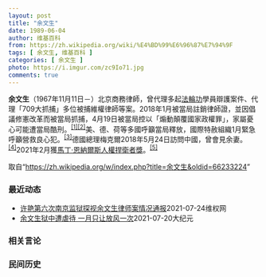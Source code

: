 ```yaml
---
layout: post
title: "余文生"
date: 1989-06-04
author: 维基百科
from: https://zh.wikipedia.org/wiki/%E4%BD%99%E6%96%87%E7%94%9F
tags: [ 余文生, 维基百科 ]
categories: [ 余文生 ]
photo: https://i.imgur.com/zc9Io71.jpg
comments: true
---
```

<div class="mw-parser-output">
<p><b>余文生</b>（1967年11月11日<span class="useeditintro" title="Template:BLP editintro">－</span>）北京商務律師，曾代理多起<a href="/wiki/%E6%B3%95%E8%BC%AA%E5%8A%9F" class="mw-redirect" title="法輪功">法輪功</a>學員辯護案件、代理「709大抓捕」多位被捕維權律師等案。2018年1月被當局註銷律師證，並因倡議修憲改革而被當局抓捕，4月19日被當局控以「煽動顛覆國家政權罪」，家屬憂心可能遭當局酷刑。<sup id="cite_ref-EPO0420_1-0" class="reference"><a href="#cite_note-EPO0420-1">[1]</a></sup><sup id="cite_ref-bbc17_2-0" class="reference"><a href="#cite_note-bbc17-2">[2]</a></sup>美、德、荷等多國呼籲當局釋放，國際特赦組織1月緊急呼籲營救良心犯。<sup id="cite_ref-amnesty_3-0" class="reference"><a href="#cite_note-amnesty-3">[3]</a></sup>德國總理梅克爾2018年5月24日訪問中國，曾會見余妻。<sup id="cite_ref-4" class="reference"><a href="#cite_note-4">[4]</a></sup>2021年2月獲<a href="/wiki/%E9%A9%AC%E4%B8%81%C2%B7%E6%81%A9%E7%BA%B3%E5%B0%94%E6%96%AF%E4%BA%BA%E6%9D%83%E6%8D%8D%E5%8D%AB%E8%80%85%E5%A5%96" title="马丁·恩纳尔斯人权捍卫者奖">馬丁·恩納爾斯人權捍衛者獎</a>。<sup id="cite_ref-5" class="reference"><a href="#cite_note-5">[5]</a></sup>
</p>
</div><noscript><img src="//zh.wikipedia.org/wiki/Special:CentralAutoLogin/start?type=1x1" alt="" title="" width="1" height="1" style="border: none; position: absolute;"></noscript>
<div class="printfooter">取自“<a dir="ltr" href="https://zh.wikipedia.org/w/index.php?title=余文生&amp;oldid=66233224">https://zh.wikipedia.org/w/index.php?title=余文生&amp;oldid=66233224</a>”</div><div id="recent-news"><h3>最近动态</h3><ul><li><a href="https://nodebe4.github.io/waimei/2021-07-24/%E8%AE%B8%E8%89%B3%E7%AC%AC%E5%85%AD%E6%AC%A1%E5%8D%97%E4%BA%AC%E7%9B%91%E7%8B%B1%E6%8E%A2%E8%A7%86%E4%BD%99%E6%96%87%E7%94%9F%E5%BE%8B%E5%B8%88%E6%A1%88%E6%83%85%E5%86%B5%E9%80%9A%E6%8A%A5" title="许艳第六次南京监狱探视余文生律师案情况通报—— 2021年7月20日，许艳到达南京监狱现场，要求探视余文生律师。非常高兴和感谢，李青女士、吴菊芳女士，到达南京现场，帮助陪伴我。 7月15日，许艳...">许艳第六次南京监狱探视余文生律师案情况通报</a><time>2021-07-24</time><a class="tag">维权网</a></li>
<li><a href="https://nodebe4.github.io/waimei/2021-07-20/%E4%BD%99%E6%96%87%E7%94%9F%E7%8B%B1%E4%B8%AD%E9%81%AD%E8%99%90%E5%BE%85-%E4%B8%80%E6%9C%88%E5%8F%AA%E8%AE%A9%E6%94%BE%E9%A3%8E%E4%B8%80%E6%AC%A1" title="余文生狱中遭虐待 一月只让放风一次—— 【大纪元2021年07月20日讯】（大纪元记者洪宁采访报导）7月20日下午，许艳第六次赴南京监狱探望丈夫余文生律师，得知狱方一个月只给余文生一次放风时间。...">余文生狱中遭虐待 一月只让放风一次</a><time>2021-07-20</time><a class="tag">大纪元</a></li>
</ul></div><div id="open-opinion"><h3>相关言论</h3><ul></ul></div><div id="mjls-record"><h3>民间历史</h3><ul></ul></div>